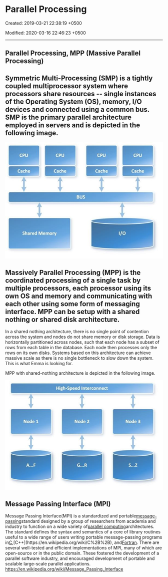 # Parallel Processing

Created: 2019-03-21 22:38:19 +0500

Modified: 2020-03-16 22:46:23 +0500

---

## Parallel Processing, MPP (Massive Parallel Processing)

## Symmetric Multi-Processing (SMP) is a tightly coupled multiprocessor system where processors share resources -- single instances of the Operating System (OS), memory, I/O devices and connected using a common bus. SMP is the primary parallel architecture employed in servers and is depicted in the following image.

![image](media/Parallel-Processing-image1.jpg)

## Massively Parallel Processing (MPP) is the coordinated processing of a single task by multiple processors, each processor using its own OS and memory and communicating with each other using some form of messaging interface. MPP can be setup with a shared nothing or shared disk architecture.

In a shared nothing architecture, there is no single point of contention across the system and nodes do not share memory or disk storage. Data is horizontally partitioned across nodes, such that each node has a subset of rows from each table in the database. Each node then processes only the rows on its own disks. Systems based on this architecture can achieve massive scale as there is no single bottleneck to slow down the system. This is what Emma is looking for.

MPP with shared-nothing architecture is depicted in the following image.

![image](media/Parallel-Processing-image2.jpg)

## Message Passing Interface (MPI)

Message Passing Interface(MPI) is a standardized and portable[message-passing](https://en.wikipedia.org/wiki/Message-passing)standard designed by a group of researchers from academia and industry to function on a wide variety of[parallel computing](https://en.wikipedia.org/wiki/Parallel_computing)architectures. The standard defines the syntax and semantics of a core of library routines useful to a wide range of users writing portable message-passing programs in[C](https://en.wikipedia.org/wiki/C_(programming_language)),[C++](https://en.wikipedia.org/wiki/C%2B%2B), and[Fortran](https://en.wikipedia.org/wiki/Fortran). There are several well-tested and efficient implementations of MPI, many of which are open-source or in the public domain. These fostered the development of a parallel software industry, and encouraged development of portable and scalable large-scale parallel applications.
<https://en.wikipedia.org/wiki/Message_Passing_Interface>

